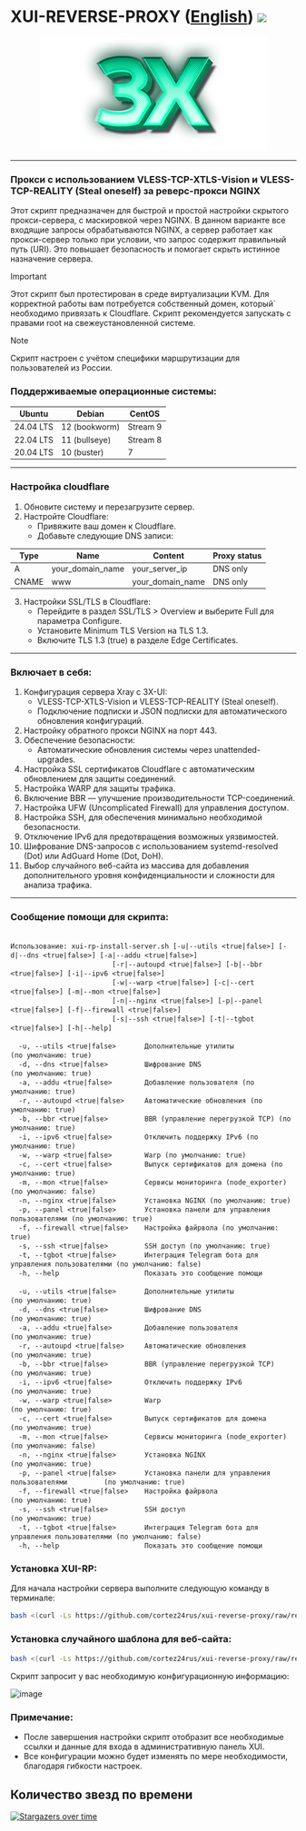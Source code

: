 # XUI-REVERSE-PROXY ([English](/README.md)) <img src="https://img.shields.io/github/stars/cortez24rus/xui-reverse-proxy?style=social" />
<p align="center"><a href="#"><img src="./media/3X-UI.png" alt="Image"></a></p>

-----

### Прокси с использованием  VLESS-TCP-XTLS-Vision и VLESS-TCP-REALITY (Steal oneself) за реверс-прокси NGINX
Этот скрипт предназначен для быстрой и простой настройки скрытого прокси-сервера, с маскировкой через NGINX. В данном варианте все входящие запросы обрабатываются NGINX, а сервер работает как прокси-сервер только при условии, что запрос содержит правильный путь (URI). Это повышает безопасность и помогает скрыть истинное назначение сервера.

> [!IMPORTANT]
> Этот скрипт был протестирован в среде виртуализации KVM. Для корректной работы вам потребуется собственный домен, который` необходимо привязать к Cloudflare. Скрипт рекомендуется запускать с правами root на свежеустановленной системе.

> [!NOTE]
> Скрипт настроен с учётом специфики маршрутизации для пользователей из России.

### Поддерживаемые операционные системы:

| **Ubuntu**       | **Debian**        | **CentOS**       |
|------------------|-------------------|------------------|
| 24.04 LTS        | 12 (bookworm)     | Stream 9         |
| 22.04 LTS        | 11 (bullseye)     | Stream 8         |
| 20.04 LTS        | 10 (buster)       | 7                |

-----

### Настройка cloudflare
1. Обновите систему и перезагрузите сервер.
2. Настройте Cloudflare:
   - Привяжите ваш домен к Cloudflare.
   - Добавьте следующие DNS записи:

| Type  | Name             | Content          | Proxy status  |
| ----- | ---------------- | ---------------- | ------------- |
| A     | your_domain_name | your_server_ip   | DNS only      |
| CNAME | www              | your_domain_name | DNS only      |
   
3. Настройки SSL/TLS в Cloudflare:
   - Перейдите в раздел SSL/TLS > Overview и выберите Full для параметра Configure.
   - Установите Minimum TLS Version на TLS 1.3.
   - Включите TLS 1.3 (true) в разделе Edge Certificates.

-----

### Включает в себя:
  
1. Конфигурация сервера Xray с 3X-UI:
   - VLESS-TCP-XTLS-Vision и VLESS-TCP-REALITY (Steal oneself).
   - Подключение подписки и JSON подписки для автоматического обновления конфигураций.
2. Настройку обратного прокси NGINX на порт 443.
3. Обеспечение безопасности:
   - Автоматические обновления системы через unattended-upgrades.
4. Настройка SSL сертификатов Cloudflare с автоматическим обновлением для защиты соединений.
5. Настройка WARP для защиты трафика.
6. Включение BBR — улучшение производительности TCP-соединений.
7. Настройка UFW (Uncomplicated Firewall) для управления доступом.
8. Настройка SSH, для обеспечения минимально необходимой безопасности.
9. Отключение IPv6 для предотвращения возможных уязвимостей.
10. Шифрование DNS-запросов с использованием systemd-resolved (Dot) или AdGuard Home (Dot, DoH).
11. Выбор случайного веб-сайта из массива для добавления дополнительного уровня конфиденциальности и сложности для анализа трафика.

-----

### Сообщение помощи для скрипта:
```

Использование: xui-rp-install-server.sh [-u|--utils <true|false>] [-d|--dns <true|false>] [-a|--addu <true|false>]
                         [-r|--autoupd <true|false>] [-b|--bbr <true|false>] [-i|--ipv6 <true|false>]
                         [-w|--warp <true|false>] [-c|--cert <true|false>] [-m|--mon <true|false>]
                         [-n|--nginx <true|false>] [-p|--panel <true|false>] [-f|--firewall <true|false>]
                         [-s|--ssh <true|false>] [-t|--tgbot <true|false>] [-h|--help]

  -u, --utils <true|false>       Дополнительные утилиты                              (по умолчанию: true)
  -d, --dns <true|false>         Шифрование DNS                                      (по умолчанию: true)
  -a, --addu <true|false>        Добавление пользователя (по умолчанию: true)
  -r, --autoupd <true|false>     Автоматические обновления (по умолчанию: true)
  -b, --bbr <true|false>         BBR (управление перегрузкой TCP) (по умолчанию: true)
  -i, --ipv6 <true|false>        Отключить поддержку IPv6 (по умолчанию: true)
  -w, --warp <true|false>        Warp (по умолчанию: true)
  -c, --cert <true|false>        Выпуск сертификатов для домена (по умолчанию: true)
  -m, --mon <true|false>         Сервисы мониторинга (node_exporter) (по умолчанию: false)
  -n, --nginx <true|false>       Установка NGINX (по умолчанию: true)
  -p, --panel <true|false>       Установка панели для управления пользователями (по умолчанию: true)
  -f, --firewall <true|false>    Настройка файрвола (по умолчанию: true)
  -s, --ssh <true|false>         SSH доступ (по умолчанию: true)
  -t, --tgbot <true|false>       Интеграция Telegram бота для управления пользователями (по умолчанию: false)
  -h, --help                     Показать это сообщение помощи

  -u, --utils <true|false>       Дополнительные утилиты                                 (по умолчанию: true)
  -d, --dns <true|false>         Шифрование DNS                                         (по умолчанию: true)
  -a, --addu <true|false>        Добавление пользователя                                (по умолчанию: true)
  -r, --autoupd <true|false>     Автоматические обновления                              (по умолчанию: true)
  -b, --bbr <true|false>         BBR (управление перегрузкой TCP)                       (по умолчанию: true)
  -i, --ipv6 <true|false>        Отключить поддержку IPv6                               (по умолчанию: true)
  -w, --warp <true|false>        Warp                                                   (по умолчанию: true)
  -c, --cert <true|false>        Выпуск сертификатов для домена                         (по умолчанию: true)
  -m, --mon <true|false>         Сервисы мониторинга (node_exporter)                    (по умолчанию: false)
  -n, --nginx <true|false>       Установка NGINX                                        (по умолчанию: true)
  -p, --panel <true|false>       Установка панели для управления пользователями         (по умолчанию: true)
  -f, --firewall <true|false>    Настройка файрвола                                     (по умолчанию: true)
  -s, --ssh <true|false>         SSH доступ                                             (по умолчанию: true)
  -t, --tgbot <true|false>       Интеграция Telegram бота для управления пользователями (по умолчанию: false)
  -h, --help                     Показать это сообщение помощи

```

### Установка XUI-RP:

Для начала настройки сервера выполните следующую команду в терминале:
```sh
bash <(curl -Ls https://github.com/cortez24rus/xui-reverse-proxy/raw/refs/heads/main/xui-rp-install-server.sh)
```

### Установка случайного шаблона для веб-сайта:
```sh
bash <(curl -Ls https://github.com/cortez24rus/xui-reverse-proxy/raw/refs/heads/main/xui-rp-random-site.sh)
```

Скрипт запросит у вас необходимую конфигурационную информацию:

![image](https://github.com/user-attachments/assets/dc60caee-1b01-40c9-a344-e0a67ebfc2ee)

### Примечание: 
- После завершения настройки скрипт отобразит все необходимые ссылки и данные для входа в административную панель XUI.
- Все конфигурации можно будет изменять по мере необходимости, благодаря гибкости настроек.

## Количество звезд по времени
[![Stargazers over time](https://starchart.cc/cortez24rus/xui-reverse-proxy.svg?variant=adaptive)](https://starchart.cc/cortez24rus/xui-reverse-proxy)
